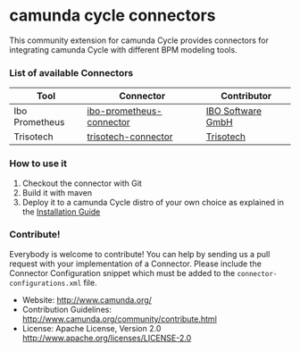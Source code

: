 # camunda cycle connectors

This community extension for camunda Cycle provides connectors for integrating camunda Cycle with different BPM modeling tools.


### List of available Connectors

| Tool            | Connector                                               | Contributor                                          |
| ----------------|---------------------------------------------------------|------------------------------------------------------|
| Ibo Prometheus  | [ibo-prometheus-connector](/ibo-prometheus-connector)   | [IBO Software GmbH](https://github.com/simonhoss)    |
| Trisotech       | [trisotech-connector](/trisotech-cycle-connector)       | [Trisotech](http://www.trisotech.com/)               |


### How to use it

1. Checkout the connector with Git
2. Build it with maven
3. Deploy it to a camunda Cycle distro of your own choice as explained in the  [Installation Guide](http://docs.camunda.org/latest/guides/installation-guide/camunda-cycle/#configuration-adding-connectors)

### Contribute!

Everybody is welcome to contribute! You can help by sending us a pull request with your implementation of a Connector. Please include the Connector Configuration snippet which must be added to the `connector-configurations.xml` file.

  * Website: http://www.camunda.org/
  * Contribution Guidelines: http://www.camunda.org/community/contribute.html
  * License: Apache License, Version 2.0  http://www.apache.org/licenses/LICENSE-2.0
